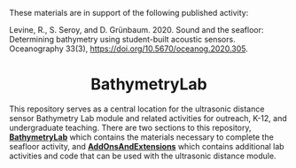 These materials are in support of the following published activity:

Levine, R., S. Seroy, and D. Grünbaum. 2020. Sound and the seafloor: Determining bathymetry using student-built acoustic sensors. Oceanography 33(3), https://doi.org/10.5670/oceanog.2020.305.

<h1><center> BathymetryLab</center></h1>

This repository serves as a central location for the ultrasonic distance sensor Bathymetry Lab module and related activities for outreach, K-12, and undergraduate teaching. There are two sections to this repository, [**BathymetryLab**](https://github.com/publicsensors/BathymetryLab/tree/master/BathymetryLab) which contains the materials necessary to complete the seafloor activity, and [**AddOnsAndExtensions**](https://github.com/publicsensors/BathymetryLab/tree/master/AddOnsAndExtensions) which contains additional lab activities and code that can be used with the ultrasonic distance module.

